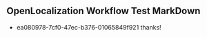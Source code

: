 ## OpenLocalization Workflow Test MarkDown
* ea080978-7cf0-47ec-b376-01065849f921 thanks!

<!--HONumber=Aug16_HO1-->


